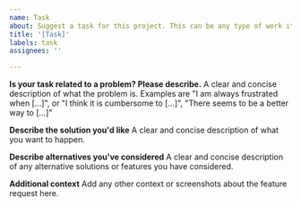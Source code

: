 ```yaml
---
name: Task
about: Suggest a task for this project. This can be any type of work item like for example a feature request.
title: '[Task]'
labels: task
assignees: ''

---
```


**Is your task related to a problem? Please describe.**
A clear and concise description of what the problem is. Examples are "I am always frustrated when [...]", or "I think it is cumbersome to [...]", "There seems
to be a better way to [...]"

**Describe the solution you'd like**
A clear and concise description of what you want to happen.

**Describe alternatives you've considered**
A clear and concise description of any alternative solutions or features you have considered.

**Additional context**
Add any other context or screenshots about the feature request here.